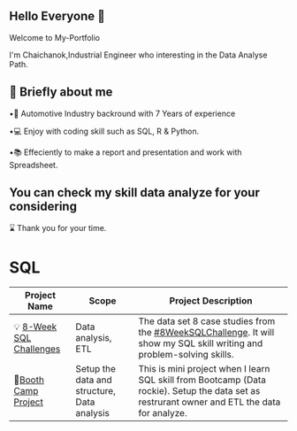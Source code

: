 ## Hello Everyone 👦
Welcome to My-Portfolio 

I'm Chaichanok,Industrial Engineer who interesting in the Data Analyse Path.
## 📝 Briefly about me 
•🚗 Automotive Industry backround with 7 Years of experience

•💻 Enjoy with coding skill such as SQL, R & Python.

•📚 Effeciently to make a report and presentation and work with Spreadsheet.

## You can check my skill data analyze for your considering
⌛ Thank you for your time.

# SQL
| Project Name | Scope | Project Description | 
|---|---|---|
| 💡 [8-Week SQL Challenges](https://github.com/Chaikungza/SQL-Project.git) | Data analysis, ETL | The data set 8 case studies from the [#8WeekSQLChallenge](https://8weeksqlchallenge.com). It will show my SQL skill writing and problem-solving skills. |
|  🏫[Booth Camp Project](https://github.com/Chaikungza/SQL-Project.git) | Setup the data and structure, Data analysis | This is mini project when I learn SQL skill from Bootcamp (Data rockie). Setup the data set as restrurant owner and ETL the data for analyze. |
